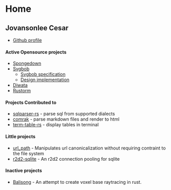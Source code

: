 # Home

## Jovansonlee Cesar
- [Github profile](https://github.com/ivanceras)

#### Active Opensource projects

- [Spongedown](md/Spongedown.md)
- [Svgbob](md/Svgbob.md)
    - [Svgbob specification](md/Svgbob/Specification.md)
    - [Design implementation](md/Svgbob/Design-Implementation.md)
- [Diwata](md/Diwata.md)
- [Rustorm](md/Rustorm.md)

#### Projects Contributed to
- [sqlparser-rs](https://github.com/andygrove/sqlparser-rs) - parse sql from supported dialects
- [comrak](https://github.com/kivikakk/comrak) - parse markdown files and render to html
- [term-table-rs](https://github.com/RyanBluth/term-table-rs) - display tables in terminal

#### Little projects
- [url_path](https://github.com/ivanceras/url_path) - Manipulates url canonicalization without requiring contraint to the file system
- [r2d2-sqlite](https://github.com/ivanceras/r2d2-sqlite) - An r2d2 connection pooling for sqlite

#### Inactive projects
- [Balisong](https://github.com/ivanceras/balisong) - An attempt to create voxel base raytracing in rust.
